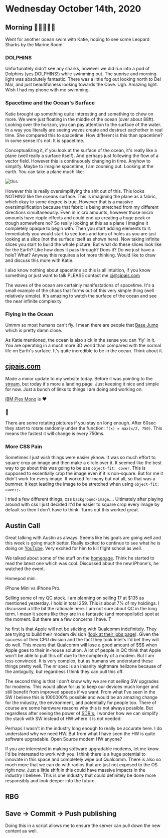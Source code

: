 # Wednesday October 14th, 2020

## Morning 🌅🌊🏊🏼🐬
Went for another ocean swim with Katie, hoping to see some Leopard Sharks by the Marine Room.

### DOLPHINS
Unfortunately didn't see any sharks, however we did run into
a pod of Dolphins (yes DOLPHINS!) while swimming out. The sunrise and morning light was absolutely fantastic. There was a little fog out looking north to Del Mar, and just beautifulness looking towards the Cove. Ugh. Amazing light. Wish I had my phone with me swimming. 

### Spacetime and the Ocean's Surface

Katie brought up something quite interesting and something to chew on more. We were just floating in the middle of the ocean (over about 88ft). Looking over the horizon, you can pay attention to the surface of the water. In a way you literally are seeing waves create and destruct eachother in real time. She compared this to spacetime. How different is this than spacetime? In some sense it's not. It is spacetime. 

Conceptualizing it, if you look at the surface of the ocean, it's really like a plane (well really a surface itself). And perhaps just following the flow of a vector field. However this is continuously changing in time. Anyhow to simplify. Maybe to imagine spacetime, I am zooming out. Looking at the earth. You can take a plane much like:

![this](https://www.science4all.org/wp-content/uploads/2013/06/Spacetime_curvature.png)

However this is really oversimplifying the shit out of this. This looks NOTHING like the oceans surface. This is imagining the plane as a fabric, which okay to some degree is true. However that is a massive oversimplification because that fabric is being stretched from my different directions simultaneously. Even in micro amounts, however those micro amounts have ripple effects and could end up creating a huge peak or trough somewhere no? So really looking at this as a plane I imagine it completely opaque to begin with. Then you start adding elements to it. Immediately you would start to see tons and tons of holes as you are just looking at a slice (not the surface itself as shown here). Now taking infinite slices you start to build the whole picture. But what do these slices look like for the Earth? Like how does it pass through? Does it? Do we just have a hole? What? Anyway this requires a lot more thinking. Would like to draw and discuss this more with Katie. 

I also know nothing about spacetime so this is all intuition, if you know something or just want to talk PLEASE contact me <cj@cjpais.com>

The waves of the ocean are certainly manifestations of spacetime. It's a small example of the chaos that forms out of this very simple thing (well relatively simple). It's amazing to watch the surface of the ocean and see the near infinite complexity

### Flying in the Ocean

Ummm so most humans can't fly. I mean there are people that [Base Jump](https://en.wikipedia.org/wiki/BASE_jumping) which is pretty damn close. 

As Katie mentioned, the ocean is also sick in the sense you can 'fly' in it. You are operating in a much more 3D world than compared with the normal life on Earth's surface. It's quite incredible to be in the ocean. Think about it. 

## [cjpais.com](https://cjpais.com)

Made a minor update to my website today. Before it was pointing to the [stream](https://stream.cjpais.com), but today it's more a landing page. Just keeping it nice and simple for now. Just a bunch of links to things I am doing and working on. 

[IBM Plex Mono](https://www.ibm.com/plex/) is ❤️

### 🐣
There are some rotating pictures if you stay on long enough. After 60sec they start to rotate randomly under the function: `f(x) = max(x/2, 750)`. This means the fastest it will change is every 750ms.

### More CSS Pain

Sometimes I just wish things were easier yknow. It was so much effort to square crop an image and then make a circle over it. It seemed like the best way to go about this was going to be use `object-fit: cover`. This is supposed to essentially crop the image even if it is non-square. But for me it didn't work for every image. It worked for many but not all, so that was a bummer. It kept leading the image to be stretched when using `object-fit: cover;`.

I tried a few different things, css `background-image`.... Ultimately after playing around with css I just decided it'd be easier to square crop every image by default so then I don't have to think. Turns out this worked great.

## Austin Call

Great talking with Austin as always. Seems like his goals are going well and this week is going much better. Really excited to continue to see what he is doing on [YouTube](https://www.youtube.com/channel/UCcgdt0edaWlKEpUwPtXCrhg). Very excited for him to kill flight school as well.

We talked about some of the stuff on the [homepage](https://daily.cjpais.com). Think he started to read the latest one which was cool. Discussed about the new iPhone's, he watched the event. 

Homepod mini. 

iPhone Mini vs iPhone Pro. 

Selling some of my QC stock. I am planning on selling 17 at $135 as mentioned yesterday. I hold in total 259. This is about 7% of my holdings. I discussed a little bit the rationale here. I am not sure about QC in the long term. I mean it seems like they are in a fantastic (and monopolistic) spot at the moment. But there are a few concerns I have. T

he first is that Apple will not be sticking with Qualcomm indefinitely. They are trying to build their modem division ([look at their jobs page](https://jobs.apple.com/en-us/search?search=5g&sort=relevance&location=united-states-USA)). Given the success of their CPU division and the fact they took Intel's I'd bet they will do well. This means that Qualcomm will lose a good amount of $$$ when Apple goes to their in-house solution. A lot of people in QC think that Apple won't be able to pull this off due to the complexity of a modem. But I am less convinced. It is very complex, but as humans we understand these things pretty well. The nr spec is an insanity nightmare hellzone because of the ambiguity, but regardless I think they can pull this off. 

The second thing is that I don't know why we are not selling SW upgrades for modems. This would allow for us to keep our devices much longer and still benefit from improved speeds if we want. From what I've seen in the SW I believe this is 1000000% possible and would be an amazing change for the industry, the environment, and potentially for people too. There of course are some hardware reasons why this is not always possible. But regardless after seeing the power of [SDR's](https://en.wikipedia.org/wiki/Software-defined_radio), I wonder how we can simplify the stack with SW instead of HW where it is not needed. 

Perhaps I wasn't in the industry long enough to really be accurate here. I do understand why we need HW. But from what I have seen the HW is quite software upgradable. Open Source modem HW anyone?

If you are interested in making software upgradable modems, let me know. I'd be interested to work with you. I think there is a huge potential to innovate in this space and completely wipe out Qualcomm. There is also so much more that we can do with radios that are just not exposed to the OS right now. Just a little shift in this could have massive impacts in the industry I believe. This is one industry that could definitely be done more responsibly and look deeper into the future. 

## RBG

## Save -> Commit -> Push publishing

Doing this in a script allows me to ensure the server can pull down the new content as well.